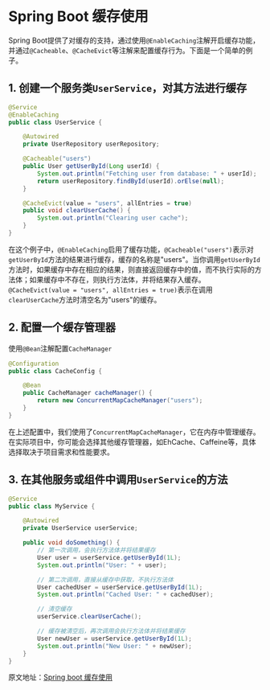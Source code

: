 # Spring Boot 缓存使用

Spring Boot提供了对缓存的支持，通过使用`@EnableCaching`注解开启缓存功能，并通过`@Cacheable`、`@CacheEvict`等注解来配置缓存行为。下面是一个简单的例子。

## 1. 创建一个服务类`UserService`，对其方法进行缓存

```java
@Service
@EnableCaching
public class UserService {

    @Autowired
    private UserRepository userRepository;

    @Cacheable("users")
    public User getUserById(Long userId) {
        System.out.println("Fetching user from database: " + userId);
        return userRepository.findById(userId).orElse(null);
    }

    @CacheEvict(value = "users", allEntries = true)
    public void clearUserCache() {
        System.out.println("Clearing user cache");
    }
}
```

在这个例子中，`@EnableCaching`启用了缓存功能，`@Cacheable("users")`表示对`getUserById`方法的结果进行缓存，缓存的名称是"users"。当你调用`getUserById`方法时，如果缓存中存在相应的结果，则直接返回缓存中的值，而不执行实际的方法体；如果缓存中不存在，则执行方法体，并将结果存入缓存。  
`@CacheEvict(value = "users", allEntries = true)`表示在调用`clearUserCache`方法时清空名为"users"的缓存。

## 2. 配置一个缓存管理器

使用`@Bean`注解配置`CacheManager`

```java
@Configuration
public class CacheConfig {

    @Bean
    public CacheManager cacheManager() {
        return new ConcurrentMapCacheManager("users");
    }
} 
```

在上述配置中，我们使用了`ConcurrentMapCacheManager`，它在内存中管理缓存。在实际项目中，你可能会选择其他缓存管理器，如EhCache、Caffeine等，具体选择取决于项目需求和性能要求。

## 3. 在其他服务或组件中调用`UserService`的方法

```java
@Service
public class MyService {

    @Autowired
    private UserService userService;

    public void doSomething() {
        // 第一次调用，会执行方法体并将结果缓存
        User user = userService.getUserById(1L);
        System.out.println("User: " + user);

        // 第二次调用，直接从缓存中获取，不执行方法体
        User cachedUser = userService.getUserById(1L);
        System.out.println("Cached User: " + cachedUser);

        // 清空缓存
        userService.clearUserCache();

        // 缓存被清空后，再次调用会执行方法体并将结果缓存
        User newUser = userService.getUserById(1L);
        System.out.println("New User: " + newUser);
    }
}
```

  

原文地址：[Spring boot 缓存使用](https://zhuanlan.zhihu.com/p/674076225) 


